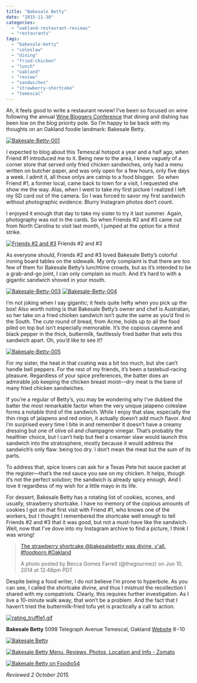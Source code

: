```yaml
---
title: "Bakesale Betty"
date: "2015-11-30"
categories:
  - "oakland-restaurant-reviews"
  - "restaurants"
tags:
  - "bakesale-betty"
  - "coleslaw"
  - "dining"
  - "fried-chicken"
  - "lunch"
  - "oakland"
  - "review"
  - "sandwiches"
  - "strawberry-shortcake"
  - "temescal"
---
```


Ah, it feels good to write a restaurant review! I’ve been so focused on wine following the annual [Wine Bloggers Conference](http://thegourmez.com/category/beer-wine-sake-review/wine-bloggers-conference-2015/) that dining and dishing has been low on the blog priority pole. So I’m happy to be back with my thoughts on an Oakland foodie landmark: Bakesale Betty.

[![Bakesale-Betty-001](http://s3.amazonaws.com/thegourmez-wpmedia/2015/11/Bakesale-Betty-001-500x325.jpg)](http://s3.amazonaws.com/thegourmez-wpmedia/2015/11/Bakesale-Betty-001.jpg)

I expected to blog about this Temescal hotspot a year and a half ago, when Friend #1 introduced me to it. Being new to the area, I knew vaguely of a corner store that served only fried chicken sandwiches, only had a menu written on butcher paper, and was only open for a few hours, only five days a week. I admit it, all those _onlys_ are catnip to a food blogger.  So when Friend #1, a former local, came back to town for a visit, I requested she show me the way. Alas, when I went to take my first picture I realized I left my SD card out of the camera. So I was forced to savor my first sandwich without photographic evidence. Blurry Instagram photos don’t count.

I enjoyed it enough that day to take my sister to try it last summer. Again, photography was not in the cards. So when Friends #2 and #3 came out from North Carolina to visit last month, I jumped at the option for a third strike.




<div class="caption">

[![Friends #2 and #3](http://s3.amazonaws.com/thegourmez-wpmedia/2015/11/Bakesale-Betty-002-500x334.jpg)](http://s3.amazonaws.com/thegourmez-wpmedia/2015/11/Bakesale-Betty-002.jpg) Friends #2 and #3</div>


As everyone should, Friends #2 and #3 loved Bakesale Betty’s colorful ironing board tables on the sidewalk. My only complaint is that there are too few of them for Bakesale Betty’s lunchtime crowds, but as it’s intended to be a grab-and-go joint, I can only complain so much. And it’s hard to with a gigantic sandwich shoved in your mouth.

[![Bakesale-Betty-003](http://s3.amazonaws.com/thegourmez-wpmedia/2015/11/Bakesale-Betty-003-500x334.jpg)](http://s3.amazonaws.com/thegourmez-wpmedia/2015/11/Bakesale-Betty-003.jpg) [![Bakesale-Betty-004](http://s3.amazonaws.com/thegourmez-wpmedia/2015/11/Bakesale-Betty-004-500x334.jpg)](http://s3.amazonaws.com/thegourmez-wpmedia/2015/11/Bakesale-Betty-004.jpg)

I’m not joking when I say gigantic; it feels quite hefty when you pick up the box! Also worth noting is that Bakesale Betty’s owner and chef is Australian, so her take on a fried chicken sandwich isn’t quite the same as you’d find in the South. The cute round of bread, from Acme, holds up to all the food piled on top but isn’t especially memorable. It’s the copious cayenne and black pepper in the thick, buttermilk, faultlessly fried batter that sets this sandwich apart. Oh, you’d like to see it?

[![Bakesale-Betty-005](http://s3.amazonaws.com/thegourmez-wpmedia/2015/11/Bakesale-Betty-005-500x334.jpg)](http://s3.amazonaws.com/thegourmez-wpmedia/2015/11/Bakesale-Betty-005.jpg)

For my sister, the heat in that coating was a bit too much, but she can’t handle bell peppers. For the rest of my friends, it’s been a tastebud-racing pleasure. Regardless of your spice preferences, the batter does an admirable job keeping the chicken breast moist—dry meat is the bane of many fried chicken sandwiches.

If you’re a regular of Betty’s, you may be wondering why I’ve dubbed the batter the most remarkable factor when the very unique jalapeno coleslaw forms a notable third of the sandwich. While I enjoy that slaw, especially the thin rings of jalapeno and red onion, it actually doesn’t add much flavor. And I’m surprised every time I bite in and remember it doesn’t have a creamy dressing but one of olive oil and champagne vinegar. That’s probably the healthier choice, but I can’t help but feel a creamier slaw would launch this sandwich into the stratosphere, mostly because it would address the sandwich’s only flaw: being too dry. I don’t mean the meat but the sum of its parts.

To address that, spice lovers can ask for a Texas Pete hot sauce packet at the register—that’s the red sauce you see on my chicken. It helps, though it’s not the perfect solution; the sandwich is already spicy enough. And I love it regardless of my wish for a little mayo in its life.

For dessert, Bakesale Betty has a rotating list of cookies, scones, and usually, strawberry shortcake. I have no memory of the copious amounts of cookies I got on that first visit with Friend #1, who knows one of the workers, but I thought I remembered the shortcake well enough to tell Friends #2 and #3 that it was good, but not a must-have like the sandwich. Well, now that I’ve dove into my Instagram archive to find a picture, I think I was wrong!

> [The strawberry shortcake @bakesalebetty was divine, y'all. #foodporn #Oakland](https://instagram.com/p/pE2lMZwQkd/)
>
> A photo posted by Becca Gomez Farrell (@thegourmez) on Jun 10, 2014 at 12:48pm PDT

Despite being a food writer, I do not believe I’m prone to hyperbole. As you can see, I called the shortcake divine, and thus I mistrust the recollection I shared with my compatriots. Clearly, this requires further investigation. As I live a 10-minute walk away, that won’t be a problem. And the fact that I haven’t tried the buttermilk-fried tofu yet is practically a call to action.

[![rating_truffle1.gif](http://s3.amazonaws.com/thegourmez-wpmedia/2015/01/rating_truffle1.gif)](http://s3.amazonaws.com/thegourmez-wpmedia/2015/01/rating_truffle1.gif)

**Bakesale Betty** 5098 Telegraph Avenue Temescal, Oakland [Website](http://www.bakesalebetty.com/) $8-$10

[![Bakesale Betty](http://www.tabelog.us/restaurants/124239/blog_parts/logo/xxs.png)](http://www.tabelog.us/restaurants/bakesale-betty-124239)

[![Bakesale Betty Menu, Reviews, Photos, Location and Info - Zomato](https://www.zomato.com/logo/16840437/minilink)](https://www.zomato.com/rockridge-n-temescal-ca/bakesale-betty-temescal "View Menu, Reviews, Photos & Information about Bakesale Betty, Temescal and other Restaurants in Rockridge/Temescal")

[![Bakesale Betty on Foodio54](http://foodio54.com/images/badge-2-c323a.jpg)](http://foodio54.com/restaurant/Oakland-CA/c323a/Bakesale-Betty)

_Reviewed 2 October 2015._

